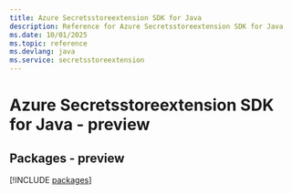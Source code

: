 ```yaml
---
title: Azure Secretsstoreextension SDK for Java
description: Reference for Azure Secretsstoreextension SDK for Java
ms.date: 10/01/2025
ms.topic: reference
ms.devlang: java
ms.service: secretsstoreextension
---
```

# Azure Secretsstoreextension SDK for Java - preview
## Packages - preview
[!INCLUDE [packages](secretsstoreextension-index.md)]